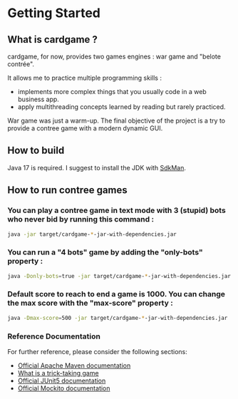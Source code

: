 # Getting Started

## What is cardgame ?

cardgame, for now, provides two games engines : war game and "belote contrée". 

It allows me to practice multiple programming skills :

* implements more complex things that you usually code in a web business app.
* apply multithreading concepts learned by reading but rarely practiced.

War game was just a warm-up. The final objective of the project is a try to provide a contree game with a modern dynamic GUI.

## How to build 

Java 17 is required. I suggest to install the JDK with [SdkMan](https://sdkman.io/).

## How to run contree games

### You can play a contree game in text mode with 3 (stupid) bots who never bid by running this command :

```bash
java -jar target/cardgame-*-jar-with-dependencies.jar
```

### You can run a "4 bots" game by adding the "only-bots" property :
```bash
java -Donly-bots=true -jar target/cardgame-*-jar-with-dependencies.jar
```

### Default score to reach to end a game is 1000. You can change the max score with the "max-score" property : 
```bash
java -Dmax-score=500 -jar target/cardgame-*-jar-with-dependencies.jar
```

### Reference Documentation
For further reference, please consider the following sections:

* [Official Apache Maven documentation](https://maven.apache.org/guides/index.html)
* [What is a trick-taking game](https://en.wikipedia.org/wiki/Trick-taking_game)
* [Official JUnit5 documentation](https://junit.org/junit5/docs/current/user-guide/)
* [Official Mockito documentation](https://javadoc.io/doc/org.mockito/mockito-core/latest/org/mockito/Mockito.html)
